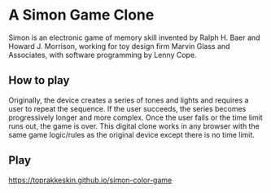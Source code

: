 # A Simon Game Clone
Simon is an electronic game of memory skill invented by Ralph H. Baer and Howard J. Morrison, working for toy design firm Marvin Glass and Associates, with software programming by Lenny Cope.

## How to play
Originally, the device creates a series of tones and lights and requires a user to repeat the sequence. If the user succeeds, the series becomes progressively longer and more complex. Once the user fails or the time limit runs out, the game is over.
This digital clone works in any browser with the same game logic/rules as the original device except there is no time limit.

## Play
https://toprakkeskin.github.io/simon-color-game
